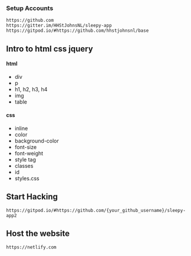### Setup Accounts
`https://github.com`
<br>
`https://gitter.im/HHStJohnsNL/sleepy-app`
<br>
`https://gitpod.io/#https://github.com/hhstjohnsnl/base`

## Intro to html css jquery

#### html
* div
* p
* h1, h2, h3, h4
* img
* table

#### css
* inline
* color
* background-color
* font-size
* font-weight
* style tag
* classes
* id
* styles.css

## Start Hacking
`https://gitpod.io/#https://github.com/{your_github_username}/sleepy-app2`

## Host the website
`https://netlify.com`


